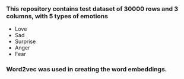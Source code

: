 ### This repository contains test dataset of 30000 rows and 3 columns, with 5 types of emotions
* Love
* Sad
* Surprise
* Anger
* Fear
### Word2vec was used in creating the word embeddings.
